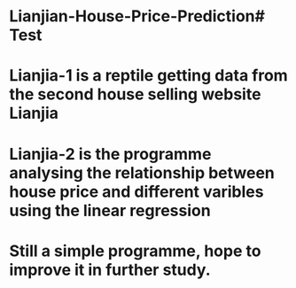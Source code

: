 # Lianjian-House-Price-Prediction# Test
# Lianjia-1 is a reptile getting data from the second house selling website Lianjia
# Lianjia-2 is the programme analysing the relationship between house price and different varibles using the linear regression
# Still a simple programme, hope to improve it in further study.
